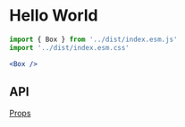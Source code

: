# Hello World

```jsx live
import { Box } from '../dist/index.esm.js'
import '../dist/index.esm.css'

<Box />
```

## API

[Props](../src/Box/index.tsx)